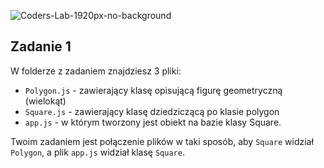 ![Coders-Lab-1920px-no-background](https://user-images.githubusercontent.com/30623667/104709394-2cabee80-571f-11eb-9518-ea6a794e558e.png)


## Zadanie 1




W folderze z zadaniem znajdziesz 3 pliki:

* ```Polygon.js``` - zawierający klasę opisującą figurę geometryczną (wielokąt)
* ```Square.js``` - zawierający klasę dziedziczącą po klasie polygon
* ```app.js``` - w którym tworzony jest obiekt na bazie klasy Square.

Twoim zadaniem jest połączenie plików w taki sposób, aby `Square` widział `Polygon`, a plik `app.js` widział klasę `Square`.
